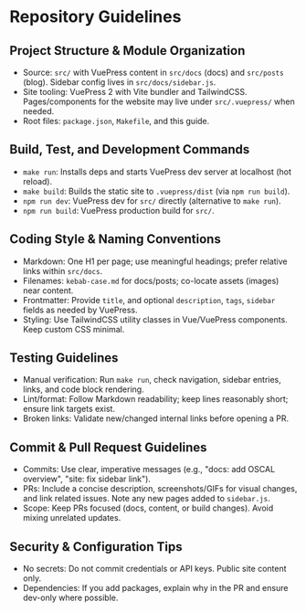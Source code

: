 # Repository Guidelines

## Project Structure & Module Organization
- Source: `src/` with VuePress content in `src/docs` (docs) and `src/posts` (blog). Sidebar config lives in `src/docs/sidebar.js`.
- Site tooling: VuePress 2 with Vite bundler and TailwindCSS. Pages/components for the website may live under `src/.vuepress/` when needed.
- Root files: `package.json`, `Makefile`, and this guide.

## Build, Test, and Development Commands
- `make run`: Installs deps and starts VuePress dev server at localhost (hot reload).
- `make build`: Builds the static site to `.vuepress/dist` (via `npm run build`).
- `npm run dev`: VuePress dev for `src/` directly (alternative to `make run`).
- `npm run build`: VuePress production build for `src/`.

## Coding Style & Naming Conventions
- Markdown: One H1 per page; use meaningful headings; prefer relative links within `src/docs`.
- Filenames: `kebab-case.md` for docs/posts; co-locate assets (images) near content.
- Frontmatter: Provide `title`, and optional `description`, `tags`, `sidebar` fields as needed by VuePress.
- Styling: Use TailwindCSS utility classes in Vue/VuePress components. Keep custom CSS minimal.

## Testing Guidelines
- Manual verification: Run `make run`, check navigation, sidebar entries, links, and code block rendering.
- Lint/format: Follow Markdown readability; keep lines reasonably short; ensure link targets exist.
- Broken links: Validate new/changed internal links before opening a PR.

## Commit & Pull Request Guidelines
- Commits: Use clear, imperative messages (e.g., "docs: add OSCAL overview", "site: fix sidebar link").
- PRs: Include a concise description, screenshots/GIFs for visual changes, and link related issues. Note any new pages added to `sidebar.js`.
- Scope: Keep PRs focused (docs, content, or build changes). Avoid mixing unrelated updates.

## Security & Configuration Tips
- No secrets: Do not commit credentials or API keys. Public site content only.
- Dependencies: If you add packages, explain why in the PR and ensure dev-only where possible.


